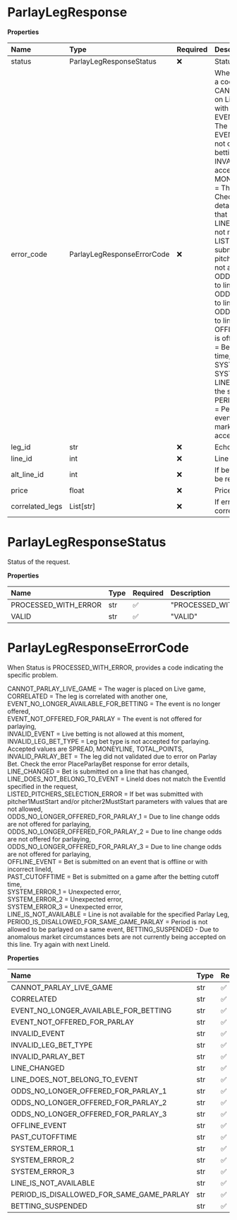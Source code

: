 # ParlayLegResponse

**Properties**

| Name            | Type                       | Required | Description                                                                                                                                                                                                                                                                                                                                                                                                                                                                                                                                                                                                                                                                                                                                                                                                                                                                                                                                                                                                                                                                                                                                                                                                                                                                                                                                                                                                                                                                                                                                                                                                                                                                                                                                                                                                                                                                            |
| :-------------- | :------------------------- | :------- | :------------------------------------------------------------------------------------------------------------------------------------------------------------------------------------------------------------------------------------------------------------------------------------------------------------------------------------------------------------------------------------------------------------------------------------------------------------------------------------------------------------------------------------------------------------------------------------------------------------------------------------------------------------------------------------------------------------------------------------------------------------------------------------------------------------------------------------------------------------------------------------------------------------------------------------------------------------------------------------------------------------------------------------------------------------------------------------------------------------------------------------------------------------------------------------------------------------------------------------------------------------------------------------------------------------------------------------------------------------------------------------------------------------------------------------------------------------------------------------------------------------------------------------------------------------------------------------------------------------------------------------------------------------------------------------------------------------------------------------------------------------------------------------------------------------------------------------------------------------------------------------- |
| status          | ParlayLegResponseStatus    | ❌       | Status of the request.                                                                                                                                                                                                                                                                                                                                                                                                                                                                                                                                                                                                                                                                                                                                                                                                                                                                                                                                                                                                                                                                                                                                                                                                                                                                                                                                                                                                                                                                                                                                                                                                                                                                                                                                                                                                                                                                 |
| error_code      | ParlayLegResponseErrorCode | ❌       | When Status is PROCESSED_WITH_ERROR, provides a code indicating the specific problem. CANNOT_PARLAY_LIVE_GAME = The wager is placed on Live game, CORRELATED = The leg is correlated with another one, EVENT_NO_LONGER_AVAILABLE_FOR_BETTING = The event is no longer offered, EVENT_NOT_OFFERED_FOR_PARLAY = The event is not offered for parlaying, INVALID_EVENT = Live betting is not allowed at this moment, INVALID_LEG_BET_TYPE = Leg bet type is not accepted for parlaying. Accepted values are SPREAD, MONEYLINE, TOTAL_POINTS, INVALID_PARLAY_BET = The leg did not validated due to error on Parlay Bet. Check the error PlaceParlayBet response for error details, LINE_CHANGED = Bet is submitted on a line that has changed, LINE_DOES_NOT_BELONG_TO_EVENT = LineId does not match the EventId specified in the request, LISTED_PITCHERS_SELECTION_ERROR = If bet was submitted with pitcher1MustStart and/or pitcher2MustStart parameters with values that are not allowed, ODDS_NO_LONGER_OFFERED_FOR_PARLAY_1 = Due to line change odds are not offered for parlaying, ODDS_NO_LONGER_OFFERED_FOR_PARLAY_2 = Due to line change odds are not offered for parlaying, ODDS_NO_LONGER_OFFERED_FOR_PARLAY_3 = Due to line change odds are not offered for parlaying, OFFLINE_EVENT = Bet is submitted on an event that is offline or with incorrect lineId, PAST_CUTOFFTIME = Bet is submitted on a game after the betting cutoff time, SYSTEM_ERROR_1 = Unexpected error, SYSTEM_ERROR_2 = Unexpected error, SYSTEM_ERROR_3 = Unexpected error, LINE_IS_NOT_AVAILABLE = Line is not available for the specified Parlay Leg, PERIOD_IS_DISALLOWED_FOR_SAME_GAME_PARLAY = Period is not allowed to be parlayed on a same event, BETTING_SUSPENDED - Due to anomalous market circumstances bets are not currently being accepted on this line. Try again with next LineId. |
| leg_id          | str                        | ❌       | Echo of the legId from the request.                                                                                                                                                                                                                                                                                                                                                                                                                                                                                                                                                                                                                                                                                                                                                                                                                                                                                                                                                                                                                                                                                                                                                                                                                                                                                                                                                                                                                                                                                                                                                                                                                                                                                                                                                                                                                                                    |
| line_id         | int                        | ❌       | Line identification that bet was placed on.                                                                                                                                                                                                                                                                                                                                                                                                                                                                                                                                                                                                                                                                                                                                                                                                                                                                                                                                                                                                                                                                                                                                                                                                                                                                                                                                                                                                                                                                                                                                                                                                                                                                                                                                                                                                                                            |
| alt_line_id     | int                        | ❌       | If bet was accepted on alternate line, the altLineId will be returned.                                                                                                                                                                                                                                                                                                                                                                                                                                                                                                                                                                                                                                                                                                                                                                                                                                                                                                                                                                                                                                                                                                                                                                                                                                                                                                                                                                                                                                                                                                                                                                                                                                                                                                                                                                                                                 |
| price           | float                      | ❌       | Price that the bet was placed on.                                                                                                                                                                                                                                                                                                                                                                                                                                                                                                                                                                                                                                                                                                                                                                                                                                                                                                                                                                                                                                                                                                                                                                                                                                                                                                                                                                                                                                                                                                                                                                                                                                                                                                                                                                                                                                                      |
| correlated_legs | List[str]                  | ❌       | If errorCode is CORRELATED will contain legIds of all correlated legs.                                                                                                                                                                                                                                                                                                                                                                                                                                                                                                                                                                                                                                                                                                                                                                                                                                                                                                                                                                                                                                                                                                                                                                                                                                                                                                                                                                                                                                                                                                                                                                                                                                                                                                                                                                                                                 |

# ParlayLegResponseStatus

Status of the request.

**Properties**

| Name                 | Type | Required | Description            |
| :------------------- | :--- | :------- | :--------------------- |
| PROCESSED_WITH_ERROR | str  | ✅       | "PROCESSED_WITH_ERROR" |
| VALID                | str  | ✅       | "VALID"                |

# ParlayLegResponseErrorCode

When Status is PROCESSED_WITH_ERROR, provides a code indicating the specific problem.

CANNOT_PARLAY_LIVE_GAME = The wager is placed on Live game,  
CORRELATED = The leg is correlated with another one,  
EVENT_NO_LONGER_AVAILABLE_FOR_BETTING = The event is no longer offered,  
EVENT_NOT_OFFERED_FOR_PARLAY = The event is not offered for parlaying,  
INVALID_EVENT = Live betting is not allowed at this moment,  
INVALID_LEG_BET_TYPE = Leg bet type is not accepted for parlaying. Accepted values are SPREAD, MONEYLINE, TOTAL_POINTS,  
INVALID_PARLAY_BET = The leg did not validated due to error on Parlay Bet. Check the error PlaceParlayBet response for error details,  
LINE_CHANGED = Bet is submitted on a line that has changed,  
LINE_DOES_NOT_BELONG_TO_EVENT = LineId does not match the EventId specified in the request,  
LISTED_PITCHERS_SELECTION_ERROR = If bet was submitted with pitcher1MustStart and/or pitcher2MustStart parameters with values that are not allowed,  
ODDS_NO_LONGER_OFFERED_FOR_PARLAY_1 = Due to line change odds are not offered for parlaying,  
ODDS_NO_LONGER_OFFERED_FOR_PARLAY_2 = Due to line change odds are not offered for parlaying,  
ODDS_NO_LONGER_OFFERED_FOR_PARLAY_3 = Due to line change odds are not offered for parlaying,  
OFFLINE_EVENT = Bet is submitted on an event that is offline or with incorrect lineId,  
PAST_CUTOFFTIME = Bet is submitted on a game after the betting cutoff time,  
SYSTEM_ERROR_1 = Unexpected error,  
SYSTEM_ERROR_2 = Unexpected error,  
SYSTEM_ERROR_3 = Unexpected error,  
LINE_IS_NOT_AVAILABLE = Line is not available for the specified Parlay Leg,  
PERIOD_IS_DISALLOWED_FOR_SAME_GAME_PARLAY = Period is not allowed to be parlayed on a same event,
BETTING_SUSPENDED - Due to anomalous market circumstances bets are not currently being accepted on this line. Try again with next LineId.

**Properties**

| Name                                      | Type | Required | Description                                 |
| :---------------------------------------- | :--- | :------- | :------------------------------------------ |
| CANNOT_PARLAY_LIVE_GAME                   | str  | ✅       | "CANNOT_PARLAY_LIVE_GAME"                   |
| CORRELATED                                | str  | ✅       | "CORRELATED"                                |
| EVENT_NO_LONGER_AVAILABLE_FOR_BETTING     | str  | ✅       | "EVENT_NO_LONGER_AVAILABLE_FOR_BETTING"     |
| EVENT_NOT_OFFERED_FOR_PARLAY              | str  | ✅       | "EVENT_NOT_OFFERED_FOR_PARLAY"              |
| INVALID_EVENT                             | str  | ✅       | "INVALID_EVENT"                             |
| INVALID_LEG_BET_TYPE                      | str  | ✅       | "INVALID_LEG_BET_TYPE"                      |
| INVALID_PARLAY_BET                        | str  | ✅       | "INVALID_PARLAY_BET"                        |
| LINE_CHANGED                              | str  | ✅       | "LINE_CHANGED"                              |
| LINE_DOES_NOT_BELONG_TO_EVENT             | str  | ✅       | "LINE_DOES_NOT_BELONG_TO_EVENT"             |
| ODDS_NO_LONGER_OFFERED_FOR_PARLAY_1       | str  | ✅       | "ODDS_NO_LONGER_OFFERED_FOR_PARLAY_1"       |
| ODDS_NO_LONGER_OFFERED_FOR_PARLAY_2       | str  | ✅       | "ODDS_NO_LONGER_OFFERED_FOR_PARLAY_2"       |
| ODDS_NO_LONGER_OFFERED_FOR_PARLAY_3       | str  | ✅       | "ODDS_NO_LONGER_OFFERED_FOR_PARLAY_3"       |
| OFFLINE_EVENT                             | str  | ✅       | "OFFLINE_EVENT"                             |
| PAST_CUTOFFTIME                           | str  | ✅       | "PAST_CUTOFFTIME"                           |
| SYSTEM_ERROR_1                            | str  | ✅       | "SYSTEM_ERROR_1"                            |
| SYSTEM_ERROR_2                            | str  | ✅       | "SYSTEM_ERROR_2"                            |
| SYSTEM_ERROR_3                            | str  | ✅       | "SYSTEM_ERROR_3"                            |
| LINE_IS_NOT_AVAILABLE                     | str  | ✅       | "LINE_IS_NOT_AVAILABLE"                     |
| PERIOD_IS_DISALLOWED_FOR_SAME_GAME_PARLAY | str  | ✅       | "PERIOD_IS_DISALLOWED_FOR_SAME_GAME_PARLAY" |
| BETTING_SUSPENDED                         | str  | ✅       | "BETTING_SUSPENDED"                         |

<!-- This file was generated by liblab | https://liblab.com/ -->
